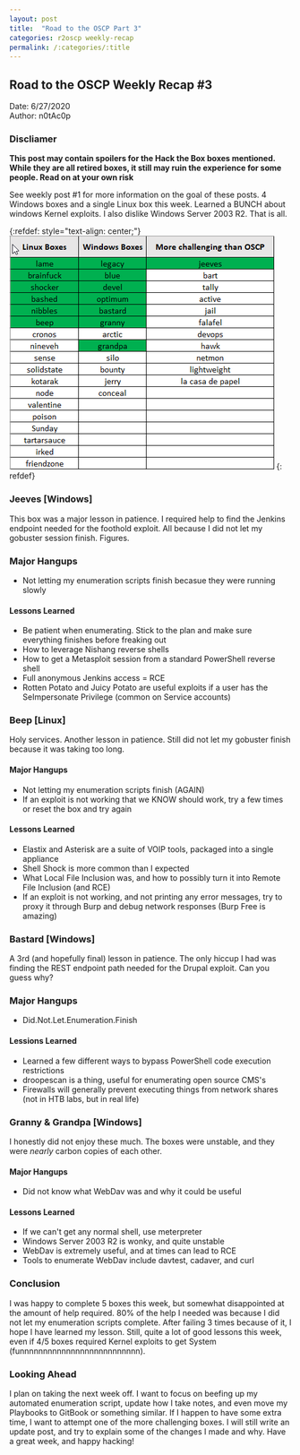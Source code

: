 ```yaml
---
layout: post
title:  "Road to the OSCP Part 3"
categories: r2oscp weekly-recap
permalink: /:categories/:title
---
```


## Road to the OSCP Weekly Recap #3

Date: 6/27/2020   
Author: n0tAc0p  

### Discliamer
**This post may contain spoilers for the Hack the Box boxes mentioned. While they are all retired boxes, it still may ruin the experience for some people. Read on at your own risk**

See weekly post #1 for more information on the goal of these posts. 4 Windows boxes and a single Linux box this week. Learned a BUNCH about windows Kernel exploits. I also dislike Windows Server 2003 R2. That is all.

{:refdef: style="text-align: center;"}
![Weekly Progress #3](../../assets/img/r2oscp/weekly/week_3_progress.png)
{: refdef}

### Jeeves [Windows]

This box was a major lesson in patience. I required help to find the Jenkins endpoint needed for the foothold exploit. All because I did not let my gobuster session finish. Figures.

### Major Hangups
- Not letting my enumeration scripts finish becasue they were running slowly

#### Lessons Learned
- Be patient when enumerating. Stick to the plan and make sure everything finishes before freaking out
- How to leverage Nishang reverse shells
- How to get a Metasploit session from a standard PowerShell reverse shell
- Full anonymous Jenkins access = RCE
- Rotten Potato and Juicy Potato are useful exploits if a user has the SeImpersonate Privilege (common on Service accounts)

### Beep [Linux]

Holy services. Another lesson in patience. Still did not let my gobuster finish because it was taking too long.

#### Major Hangups
- Not letting my enumeration scripts finish (AGAIN)
- If an exploit is not working that we KNOW should work, try a few times or reset the box and try again

#### Lessons Learned
- Elastix and Asterisk are a suite of VOIP tools, packaged into a single appliance
- Shell Shock is more common than I expected
- What Local File Inclusion was, and how to possibly turn it into Remote File Inclusion (and RCE)
- If an exploit is not working, and not printing any error messages, try to proxy it through Burp and debug network responses (Burp Free is amazing)

### Bastard [Windows]

A 3rd (and hopefully final) lesson in patience. The only hiccup I had was finding the REST endpoint path needed for the Drupal exploit. Can you guess why?

### Major Hangups
- Did.Not.Let.Enumeration.Finish

#### Lessions Learned
- Learned a few different ways to bypass PowerShell code execution restrictions
- droopescan is a thing, useful for enumerating open source CMS's
- Firewalls will generally prevent executing things from network shares (not in HTB labs, but in real life)

### Granny & Grandpa [Windows]

I honestly did not enjoy these much. The boxes were unstable, and they were *nearly* carbon copies of each other.

#### Major Hangups
- Did not know what WebDav was and why it could be useful

#### Lessons Learned
- If we can't get any normal shell, use meterpreter
- Windows Server 2003 R2 is wonky, and quite unstable
- WebDav is extremely useful, and at times can lead to RCE
- Tools to enumerate WebDav include davtest, cadaver, and curl

### Conclusion

I was happy to complete 5 boxes this week, but somewhat disappointed at the amount of help required. 80% of the help I needed was because I did not let my enumeration scripts complete. After failing 3 times because of it, I hope I have learned my lesson. Still, quite a lot of good lessons this week, even if 4/5 boxes required Kernel exploits to get System (funnnnnnnnnnnnnnnnnnnnnnnnnn).

### Looking Ahead

I plan on taking the next week off. I want to focus on beefing up my automated enumeration script, update how I take notes, and even move my Playbooks to GitBook or something similar. If I happen to have some extra time, I want to attempt one of the more challenging boxes. I will still write an update post, and try to explain some of the changes I made and why. Have a great week, and happy hacking!


